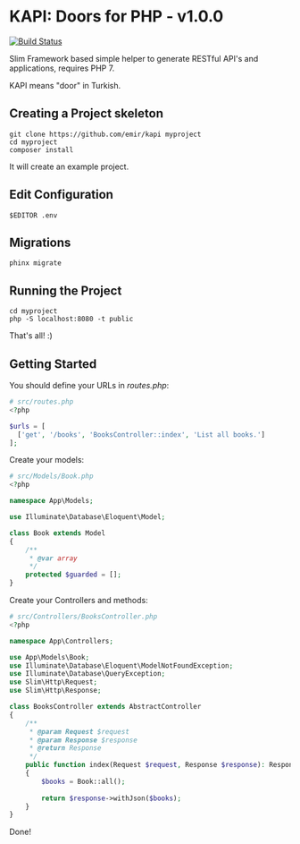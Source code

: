 # KAPI: Doors for PHP - v1.0.0

[![Build Status](https://travis-ci.org/emir/kapi.svg?branch=master)](https://travis-ci.org/emir/kapi)

Slim Framework based simple helper to generate RESTful API's and applications, requires PHP 7.

KAPI means "door" in Turkish.

## Creating a Project skeleton

    git clone https://github.com/emir/kapi myproject
    cd myproject
    composer install

It will create an example project.

## Edit Configuration

    $EDITOR .env

## Migrations

    phinx migrate

## Running the Project

    cd myproject
    php -S localhost:8080 -t public

That's all! :)

## Getting Started

You should define your URLs in *routes.php*:

```php
# src/routes.php
<?php

$urls = [
  ['get', '/books', 'BooksController::index', 'List all books.']
];
```

Create your models:

```php
# src/Models/Book.php
<?php

namespace App\Models;

use Illuminate\Database\Eloquent\Model;

class Book extends Model
{
    /**
     * @var array
     */
    protected $guarded = [];
}
```

Create your Controllers and methods:

```php
# src/Controllers/BooksController.php
<?php

namespace App\Controllers;

use App\Models\Book;
use Illuminate\Database\Eloquent\ModelNotFoundException;
use Illuminate\Database\QueryException;
use Slim\Http\Request;
use Slim\Http\Response;

class BooksController extends AbstractController
{
    /**
     * @param Request $request
     * @param Response $response
     * @return Response
     */
    public function index(Request $request, Response $response): Response
    {
        $books = Book::all();
        
        return $response->withJson($books);
    }
}
```

Done!
